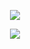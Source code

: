 
<p align=center>
  <img src="https://github-readme-stats.vercel.app/api?username=MrBased&show_icons=true&theme=transparent&count_private=true&title_color=FFEE00&custom_title=`Felipe's GitHub Stats`">
</p>
<p align=center>
  <img src="https://lanyard.cnrad.dev/api/271453671517061121?borderRadius=40px&bg=000000">
</p>
